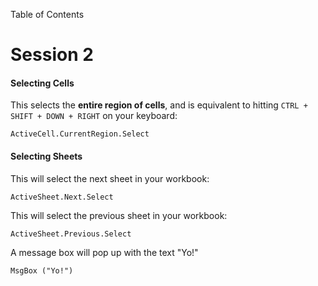 Table of Contents

# Session 2




#### Selecting Cells

This selects the **entire region of cells**, and is equivalent to hitting `CTRL + SHIFT + DOWN + RIGHT` on your keyboard:

`ActiveCell.CurrentRegion.Select`

#### Selecting Sheets

This will select the next sheet in your workbook:

`ActiveSheet.Next.Select`

This will select the previous sheet in your workbook:

`ActiveSheet.Previous.Select`

A message box will pop up with the text "Yo!"

`MsgBox ("Yo!")`
